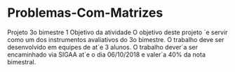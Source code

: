 # Problemas-Com-Matrizes
Projeto 3o bimestre
1 Objetivo da atividade
O objetivo deste projeto ´e servir como um dos instrumentos avaliativos do 3o bimestre. O trabalho
deve ser desenvolvido em equipes de at´e 3 alunos.
O trabalho dever´a ser encaminhado via SIGAA at´e o dia 06/10/2018 e valer´a 40% da nota
bimestral.
